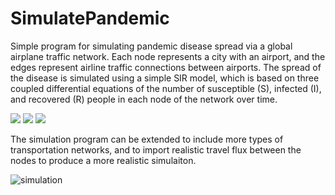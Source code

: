 # SimulatePandemic

Simple program for simulating pandemic disease spread via a global airplane traffic network. Each node represents a city with an airport, and the edges represent airline traffic connections between airports. The spread of the disease is simulated using a simple SIR model, which is based on three coupled differential equations of the number of susceptible (S), infected (I), and recovered (R) people in each node of the network over time.

<img src="https://render.githubusercontent.com/render/math?math=\frac{dS}{dt} = -\frac{\beta IS}{N}, ">
<img src="https://render.githubusercontent.com/render/math?math=\frac{dI}{dt} = -\frac{\beta IS}{N} - \gamma I, ">
<img src="https://render.githubusercontent.com/render/math?math=\frac{dR}{dt} = \gamma I. ">

The simulation program can be extended to include more types of transportation networks, and to import realistic travel flux between the nodes to produce a more realistic simulaiton.

![simulation](https://user-images.githubusercontent.com/24233036/151661006-88a58d5e-6b32-4576-a4fd-4e49affceb5f.png)
